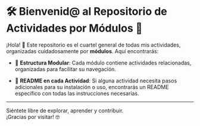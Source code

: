 # 🛠️ Bienvenid@ al Repositorio de Actividades por Módulos 🚀

¡Hola! 👋 Este repositorio es el cuartel general de todas mis actividades, organizadas cuidadosamente por **módulos**. Aquí encontrarás:

- 📂 **Estructura Modular**:
  Cada módulo contiene actividades relacionadas, organizadas para facilitar su navegación.

- 📜 **README en cada Actividad**:
  Si alguna actividad necesita pasos adicionales para su instalación o uso, encontrarás un README específico con todas las instrucciones necesarias.

---

Siéntete libre de explorar, aprender y contribuir.\
¡Gracias por visitar! 🤓